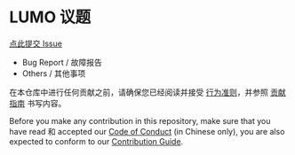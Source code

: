 LUMO 议题
=========

[点此提交 Issue](https://github.com/lumo-org/issues/issues/new/choose)

- Bug Report / 故障报告
- Others / 其他事项

在本仓库中进行任何贡献之前，请确保您已经阅读并接受 [行为准则](https://github.com/lumo-org/issues/blob/master/CODE_OF_CONDUCT.md)，并参照 [贡献指南](https://github.com/lumo-org/issues/blob/master/CONTRIBUTING.md) 书写内容。

Before you make any contribution in this repository, make sure that you have read 和 accepted our [Code of Conduct](https://github.com/lumo-org/issues/blob/master/CODE_OF_CONDUCT.md) (in Chinese only), you are also expected to conform to our [Contribution Guide](https://github.com/lumo-org/issues/blob/master/CONTRIBUTING.md).
